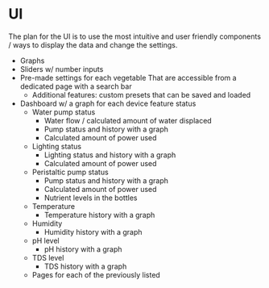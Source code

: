 # UI

The plan for the UI is to use the most intuitive and user friendly components / ways to display the data and change the settings.
- Graphs
- Sliders w/ number inputs
- Pre-made settings for each vegetable That are accessible from a dedicated page with a search bar
    - Additional features: custom presets that can be saved and loaded
- Dashboard w/ a graph for each device feature status
    - Water pump status
        - Water flow / calculated amount of water displaced
        - Pump status and history with a graph
        - Calculated amount of power used
    - Lighting status
        - Lighting status and history with a graph
        - Calculated amount of power used
    - Peristaltic pump status
        - Pump status and history with a graph
        - Calculated amount of power used
        - Nutrient levels in the bottles
    - Temperature
        - Temperature history with a graph
    - Humidity
        - Humidity history with a graph
    - pH level
        - pH history with a graph
    - TDS level
        - TDS history with a graph
    - Pages for each of the previously listed
    
